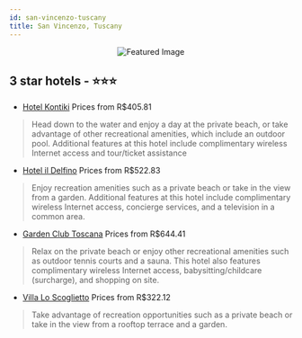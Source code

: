 ```yaml
---
id: san-vincenzo-tuscany
title: San Vincenzo, Tuscany
---
```


<center><img src="https://i.travelapi.com/hotels/23000000/22240000/22239400/22239380/a6330743_z.jpg" alt="Featured Image" /></center>


##  3 star hotels - ⭐️⭐️⭐️

-    [Hotel Kontiki](https://www.hurb.com/br/hotels/san-vincenzo/hotel-kontiki-JNP-JP003084?cmp=18055) Prices from R$405.81
   > Head down to the water and enjoy a day at the private beach, or take advantage of other recreational amenities, which include an outdoor pool. Additional features at this hotel include complimentary wireless Internet access and tour/ticket assistance
-    [Hotel il Delfino](https://www.hurb.com/br/hotels/san-vincenzo/hotel-il-delfino-JNP-JP359935?cmp=18055) Prices from R$522.83
   > Enjoy recreation amenities such as a private beach or take in the view from a garden. Additional features at this hotel include complimentary wireless Internet access, concierge services, and a television in a common area.
-    [Garden Club Toscana](https://www.hurb.com/br/hotels/san-vincenzo/garden-club-toscana-JNP-JP854764?cmp=18055) Prices from R$644.41
   > Relax on the private beach or enjoy other recreational amenities such as outdoor tennis courts and a sauna. This hotel also features complimentary wireless Internet access, babysitting/childcare (surcharge), and shopping on site.
-    [Villa Lo Scoglietto](https://www.hurb.com/br/hotels/san-vincenzo/villa-lo-scoglietto-JNP-JP323941?cmp=18055) Prices from R$322.12
   > Take advantage of recreation opportunities such as a private beach or take in the view from a rooftop terrace and a garden.
